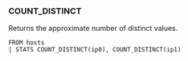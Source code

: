 <!--
This is generated by ESQL's AbstractFunctionTestCase. Do no edit it. See ../README.md for how to regenerate it.
-->

### COUNT_DISTINCT
Returns the approximate number of distinct values.

```
FROM hosts
| STATS COUNT_DISTINCT(ip0), COUNT_DISTINCT(ip1)
```
